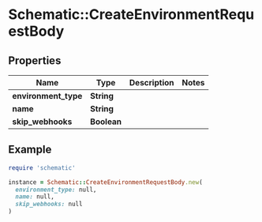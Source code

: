 # Schematic::CreateEnvironmentRequestBody

## Properties

| Name | Type | Description | Notes |
| ---- | ---- | ----------- | ----- |
| **environment_type** | **String** |  |  |
| **name** | **String** |  |  |
| **skip_webhooks** | **Boolean** |  |  |

## Example

```ruby
require 'schematic'

instance = Schematic::CreateEnvironmentRequestBody.new(
  environment_type: null,
  name: null,
  skip_webhooks: null
)
```

